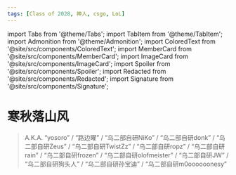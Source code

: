 ```yaml
---
tags: [Class of 2028, 神人, csgo, LoL]
---
```


import Tabs from '@theme/Tabs';
import TabItem from '@theme/TabItem';
import Admonition from '@theme/Admonition';
import ColoredText from '@site/src/components/ColoredText';
import MemberCard from '@site/src/components/MemberCard';
import ImageCard from '@site/src/components/ImageCard';
import Spoiler from '@site/src/components/Spoiler';
import Redacted from '@site/src/components/Redacted';
import Signature from '@site/src/components/Signature';

# 寒秋落山风

> A.K.A. “yosoro” / “路边曜” / “乌二部自研NiKo” / “乌二部自研donk” / “乌二部自研Zeus” / “乌二部自研TwistZz” / “乌二部自研ropz” / “乌二部自研rain” / “乌二部自研frozen” / “乌二部自研olofmeister” / “乌二部自研JW” / “乌二部自研狗头人” / “乌二部自研孙宝迪” / “乌二部自研m0oooooonesy”

